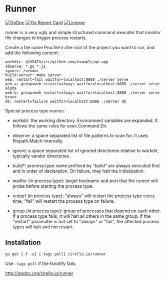 # Runner

[![GoDoc](https://godoc.org/cirello.io/runner/runner?status.svg)](https://godoc.org/cirello.io/runner/runner)
[![Go Report Card](https://goreportcard.com/badge/cirello.io/runner)](https://goreportcard.com/report/cirello.io/runner)
[![License](https://img.shields.io/badge/license-apache%202.0-blue.svg)](https://choosealicense.com/licenses/apache-2.0/)

runner is a very ugly and simple structured command executer that
monitor file changes to trigger process restarts.

Create a file name Procfile in the root of the project you want to run, and add
the following content:

	workdir: $GOPATH/src/github.com/example/go-app
	observe: *.go *.js
	ignore: /vendor
	build-server: make server
	web: restart=fail waitfor=localhost:8888 ./server serve
	web-a: group=web restart=always waitfor=localhost:8888 ./server serve alpha
	web-b: group=web restart=always waitfor=localhost:8888 ./server serve bravo
	db: restart=failure waitfor=localhost:8888 ./server db

Special process type names:

- workdir: the working directory. Environment variables are expanded. It follows
the same rules for exec.Command.Dir.

- observe: a space separated list of file patterns to scan for. It uses
filepath.Match internally.

- ignore: a space separated list of ignored directories relative to workdir,
typically vendor directories.

- build*: process type name prefixed by "build" are always executed first and in
order of declaration. On failure, they halt the initialization.

- waitfor (in process type): target hostname and port that the runner will probe
before starting the process type.

- restart (in process type): "always" will restart the process type every time;
"fail" will restart the process type on failure.

- group (in process type): group of processes that depend on each other. If a
process type fails, it will halt all others in the same group. If the
"restart" paramater is not set to "always" or "fail", the affected process
types will halt and not restart.

## Installation
`go get [-f -u] [-tags poll] cirello.io/runner`

Use `-tags poll` if the fsnotify fails.

http://godoc.org/cirello.io/runner
